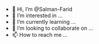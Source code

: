 - 👋 Hi, I’m @Salman-Farid
- 👀 I’m interested in ...
- 🌱 I’m currently learning ...
- 💞️ I’m looking to collaborate on ...
- 📫 How to reach me ...

<!---
Salman-Farid/Salman-Farid is a ✨ special ✨ repository because its `README.md` (this file) appears on your GitHub profile.
You can click the Preview link to take a look at your changes.
--->
